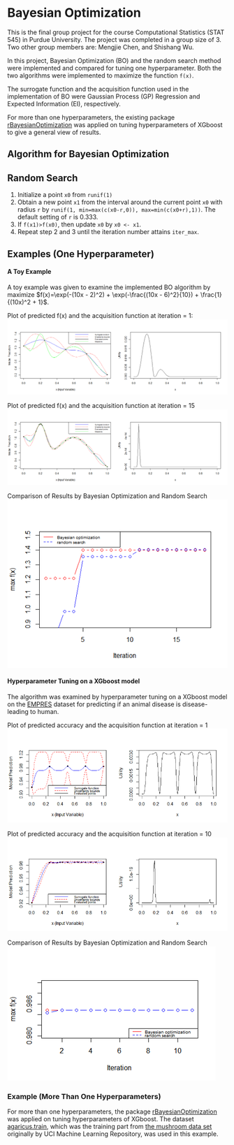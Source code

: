 # Bayesian Optimization

This is the final group project for the course Computational Statistics (STAT 545) in Purdue University. 
The project was completed in a group size of 3. Two other group members are: Mengjie Chen, and Shishang Wu.

In this project, Bayesian Optimization (BO) and the random search method were implemented and compared for tuning one hyperparameter.
Both the two algorithms were implemented to maximize the function `f(x)`.

The surrogate function and the acquisition function used in the implementation of BO were Gaussian Process (GP) Regression and Expected Information (EI), respectively.

For more than one hyperparameters, the existing package 
[rBayesianOptimization](https://cran.r-project.org/web/packages/rBayesianOptimization/index.html)
was applied on tuning hyperparameters of XGboost to give a general view of results.

## Algorithm for Bayesian Optimization



## Random Search
1. Initialize a point `x0` from `runif(1)`
2. Obtain a new point `x1` from the interval around the current point `x0` with radius `r` by `runif(1, min=max(c(x0-r,0)), max=min(c(x0+r),1))`. The default setting of `r` is 0.333.
3. If `f(x1)>f(x0)`, then update `x0` by `x0 <- x1`. 
3. Repeat step 2 and 3 until the iteration number attains `iter_max`.

## Examples (One Hyperparameter)

#### A Toy Example
A toy example was given to examine the implemented BO algorithm by maximize $f(x)=\exp(-(10x - 2)^2) + \exp(-\frac{(10x - 6)^2}{10}) + \frac{1}{(10x)^2 + 1}$.

Plot of predicted f(x) and the acquisition function at iteration = 1:
![Plot of predicted f(x) and the acquisition function at iteration = 1](https://github.com/tan263/Bayesian-Optimization/blob/master/toy_iter_1.png)

Plot of predicted f(x) and the acquisition function at iteration = 15
![Plot of predicted f(x) and the acquisition function at iteration = 15](https://github.com/tan263/Bayesian-Optimization/blob/master/toy_iter_15.png)

Comparison of Results by Bayesian Optimization and Random Search
![Evolution of max f(x) by BO and Random Search](https://github.com/tan263/Bayesian-Optimization/blob/master/toy_compare.png)

#### Hyperparameter Tuning on a XGboost model 

The algorithm was examined by hyperparameter tuning on a XGboost model on the 
[EMPRES](https://www.kaggle.com/tentotheminus9/empres-global-animal-disease-surveillance) 
dataset for predicting if an animal disease is disease-leading to human.

Plot of predicted accuracy and the acquisition function at iteration = 1
![Plot of predicted accuracy and the acquisition function at iteration = 1](https://github.com/tan263/Bayesian-Optimization/blob/master/1dim_iter_1.png)

Plot of predicted accuracy and the acquisition function at iteration = 10
![Plot of predicted accuracy and the acquisition function at iteration = 10](https://github.com/tan263/Bayesian-Optimization/blob/master/1dim_iter_10.png)

Comparison of Results by Bayesian Optimization and Random Search
![Evolution of maximzed predicted accuracy by BO and Random Search](https://github.com/tan263/Bayesian-Optimization/blob/master/1dim_compare.png)

### Example (More Than One Hyperparameters)
For more than one hyperparameters, the package 
[rBayesianOptimization](https://cran.r-project.org/web/packages/rBayesianOptimization/index.html) 
was applied on tuning hyperparameters of XGboost. The dataset 
[agaricus.train](https://www.rdocumentation.org/packages/xgboost/versions/0.90.0.2/topics/agaricus.train), 
which was the training part from [the mushroom data set](https://archive.ics.uci.edu/ml/datasets/mushroom) 
originally by UCI Machine Learning Repository, was used in this example.
